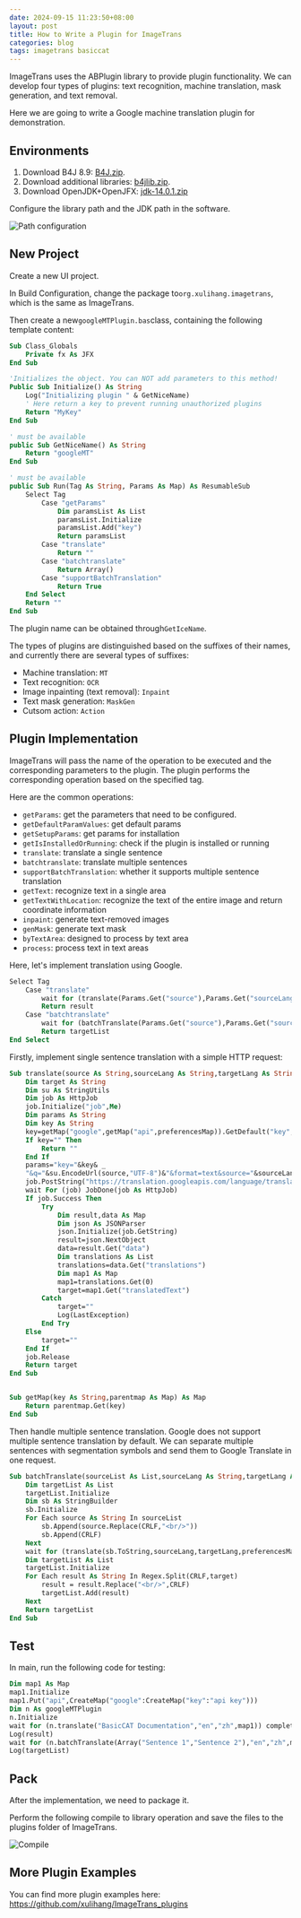 ```yaml
---
date: 2024-09-15 11:23:50+08:00
layout: post
title: How to Write a Plugin for ImageTrans
categories: blog
tags: imagetrans basiccat
---
```


ImageTrans uses the ABPlugin library to provide plugin functionality. We can develop four types of plugins: text recognition, machine translation, mask generation, and text removal.

Here we are going to write a Google machine translation plugin for demonstration.

## Environments

1. Download B4J 8.9: [B4J.zip](https://github.com/xulihang/misc/releases/download/builds/B4J.zip).
2. Download additional libraries: [b4jlib.zip](https://github.com/xulihang/misc/releases/download/builds/b4jlib.zip).
3. Download OpenJDK+OpenJFX: [jdk-14.0.1.zip](https://www.b4x.com/b4j/files/java/jdk-14.0.1.zip)


Configure the library path and the JDK path in the software.

![Path configuration](/album/B4J/path.jpg)


## New Project

Create a new UI project.

In Build Configuration, change the package to`org.xulihang.imagetrans`, which is the same as ImageTrans.

Then create a new`googleMTPlugin.bas`class, containing the following template content:

```vb
Sub Class_Globals
	Private fx As JFX
End Sub

'Initializes the object. You can NOT add parameters to this method!
Public Sub Initialize() As String
	Log("Initializing plugin " & GetNiceName)
	' Here return a key to prevent running unauthorized plugins
	Return "MyKey"
End Sub

' must be available
public Sub GetNiceName() As String
	Return "googleMT"
End Sub

' must be available
public Sub Run(Tag As String, Params As Map) As ResumableSub
	Select Tag
		Case "getParams"
			Dim paramsList As List
			paramsList.Initialize
			paramsList.Add("key")
			Return paramsList
		Case "translate"
			Return ""
		Case "batchtranslate"
			Return Array()
		Case "supportBatchTranslation"
			Return True
	End Select
	Return ""
End Sub
```

The plugin name can be obtained through`GetIceName`.

The types of plugins are distinguished based on the suffixes of their names, and currently there are several types of suffixes:

* Machine translation: `MT`
* Text recognition: `OCR`
* Image inpainting (text removal): `Inpaint`
* Text mask generation: `MaskGen`
* Cutsom action: `Action`

## Plugin Implementation

ImageTrans will pass the name of the operation to be executed and the corresponding parameters to the plugin. The plugin performs the corresponding operation based on the specified tag.

Here are the common operations:

* `getParams`: get the parameters that need to be configured.
* `getDefaultParamValues`: get default params
* `getSetupParams`: get params for installation
* `getIsInstalledOrRunning`: check if the plugin is installed or running
* `translate`: translate a single sentence
* `batchtranslate`: translate multiple sentences
* `supportBatchTranslation`: whether it supports multiple sentence translation
* `getText`: recognize text in a single area
* `getTextWithLocation`: recognize the text of the entire image and return coordinate information
* `inpaint`: generate text-removed images
* `genMask`: generate text mask
* `byTextArea`: designed to process by text area
* `process`: process text in text areas

Here, let's implement translation using Google.


```vb
Select Tag
	Case "translate"
		wait for (translate(Params.Get("source"),Params.Get("sourceLang"),Params.Get("targetLang"),Params.Get("preferencesMap"))) complete (result As String)
		Return result
	Case "batchtranslate"
		wait for (batchTranslate(Params.Get("source"),Params.Get("sourceLang"),Params.Get("targetLang"),Params.Get("preferencesMap"))) complete (targetList As List)
		Return targetList
End Select
```

Firstly, implement single sentence translation with a simple HTTP request:

```vb
Sub translate(source As String,sourceLang As String,targetLang As String,preferencesMap As Map) As ResumableSub
	Dim target As String
	Dim su As StringUtils
	Dim job As HttpJob
	job.Initialize("job",Me)
	Dim params As String
	Dim key As String
	key=getMap("google",getMap("api",preferencesMap)).GetDefault("key","")
	If key="" Then
		Return ""
	End If
	params="key="&key& _
	"&q="&su.EncodeUrl(source,"UTF-8")&"&format=text&source="&sourceLang&"&target="&targetLang
	job.PostString("https://translation.googleapis.com/language/translate/v2",params)
	wait For (job) JobDone(job As HttpJob)
	If job.Success Then
		Try
			Dim result,data As Map
			Dim json As JSONParser
			json.Initialize(job.GetString)
			result=json.NextObject
			data=result.Get("data")
			Dim translations As List
			translations=data.Get("translations")
			Dim map1 As Map
			map1=translations.Get(0)
			target=map1.Get("translatedText")
		Catch
			target=""
			Log(LastException)
		End Try
	Else
		target=""
	End If
	job.Release
	Return target
End Sub


Sub getMap(key As String,parentmap As Map) As Map
	Return parentmap.Get(key)
End Sub
```

Then handle multiple sentence translation. Google does not support multiple sentence translation by default. We can separate multiple sentences with segmentation symbols and send them to Google Translate in one request.

```vb
Sub batchTranslate(sourceList As List,sourceLang As String,targetLang As String,preferencesMap As Map) As ResumableSub
	Dim targetList As List
	targetList.Initialize
	Dim sb As StringBuilder
	sb.Initialize
	For Each source As String In sourceList
		sb.Append(source.Replace(CRLF,"<br/>"))
		sb.Append(CRLF)
	Next
	wait for (translate(sb.ToString,sourceLang,targetLang,preferencesMap)) Complete (target As String)
	Dim targetList As List
	targetList.Initialize
	For Each result As String In Regex.Split(CRLF,target)
		result = result.Replace("<br/>",CRLF)
		targetList.Add(result)
	Next
	Return targetList
End Sub
```

## Test

In main, run the following code for testing:

```vb
Dim map1 As Map
map1.Initialize
map1.Put("api",CreateMap("google":CreateMap("key":"api key")))
Dim n As googleMTPlugin
n.Initialize
wait for (n.translate("BasicCAT Documentation","en","zh",map1)) complete (result As String)
Log(result)
wait for (n.batchTranslate(Array("Sentence 1","Sentence 2"),"en","zh",map1)) complete (targetList As List)
Log(targetList)
```

## Pack

After the implementation, we need to package it.

Perform the following compile to library operation and save the files to the plugins folder of ImageTrans.


![Compile](/album/B4J/compile-to-library.jpg)


## More Plugin Examples

You can find more plugin examples here: <https://github.com/xulihang/ImageTrans_plugins>
